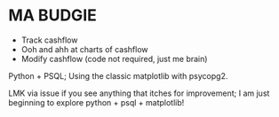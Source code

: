 # MA BUDGIE

- Track cashflow
- Ooh and ahh at charts of cashflow
- Modify cashflow (code not required, just me brain)

Python + PSQL; Using the classic matplotlib with psycopg2.

LMK via issue if you see anything that itches for improvement; I am just beginning to explore python + psql + matplotlib!

